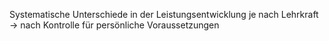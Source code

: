 Systematische Unterschiede in der Leistungsentwicklung je nach Lehrkraft
-> nach Kontrolle für persönliche Voraussetzungen